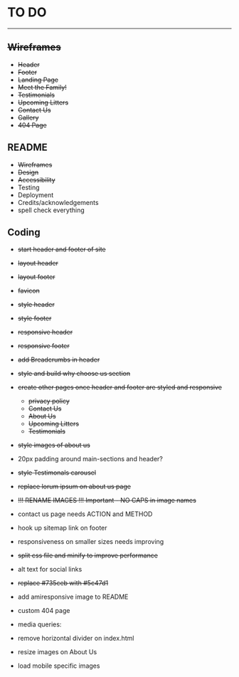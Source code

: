 # TO DO

---

## ~~Wireframes~~

- ~~Header~~
- ~~Footer~~
- ~~Landing Page~~
- ~~Meet the Family!~~
- ~~Testimonials~~
- ~~Upcoming Litters~~
- ~~Contact Us~~
- ~~Gallery~~
- ~~404 Page~~

## README

- ~~Wireframes~~
- ~~Design~~
- ~~Accessibility~~
- Testing
- Deployment
- Credits/acknowledgements
- spell check everything

## Coding

- ~~start header and footer of site~~
- ~~layout header~~
- ~~layout footer~~
- ~~favicon~~
- ~~style header~~
- ~~style footer~~
- ~~responsive header~~
- ~~responsive footer~~
- ~~add Breadcrumbs in header~~
- ~~style and build why choose us section~~
- ~~create other pages once header and footer are styled and responsive~~
  - ~~privacy policy~~
  - ~~Contact Us~~
  - ~~About Us~~
  - ~~Upcoming Litters~~
  - ~~Testimonials~~
- ~~style images of about us~~
- 20px padding around main-sections and header?
- ~~style Testimonals carousel~~
- ~~replace lorum ipsum on about us page~~
- ~~!!! RENAME IMAGES !!! Important - NO CAPS in image names~~
- contact us page needs ACTION and METHOD
- hook up sitemap link on footer
- responsiveness on smaller sizes needs improving
- ~~split css file and minify to improve performance~~
- alt text for social links
- ~~replace #735ceb with #5c47d1~~
- add amiresponsive image to README
- custom 404 page

- media queries:

- remove horizontal divider on index.html
- resize images on About Us
- load mobile specific images
